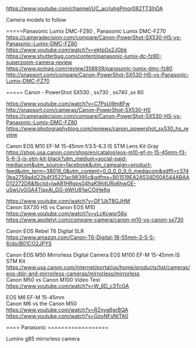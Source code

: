 



https://www.youtube.com/channel/UC_acrluhgPmor082TT3lhDA      


Camera  models to follow    

=====Panasonic Lumix DMC-FZ80  , Panasonic Lumix DMC-FZ70    
https://cameradecision.com/compare/Canon-PowerShot-SX530-HS-vs-Panasonic-Lumix-DMC-FZ80    
https://www.youtube.com/watch?v=ektpGs2JGbk    
https://www.shutterbug.com/content/panasonic-lumix-dc-fz80-superzoom-camera-review    
https://www.pcmag.com/review/358939/panasonic-lumix-dmc-fz80   
http://snapsort.com/compare/Canon-PowerShot-SX530-HS-vs-Panasonic-Lumix-DMC-FZ70    
    
     
===== Canon - PowerShot SX530 , sx730 , sx740  ,sx 60     
     
    
https://www.youtube.com/watch?v=C7PsUj9m8Fw     
http://snapsort.com/cameras/Canon-PowerShot-SX530-HS   
https://cameradecision.com/compare/Canon-PowerShot-SX530-HS-vs-Panasonic-Lumix-DMC-FZ80     
https://www.photographyblog.com/reviews/canon_powershot_sx530_hs_review    


Canon EOS M10 EF-M 15-45mm f/3.5-6.3 IS STM Lens Kit Gray     
https://shop.usa.canon.com/shop/en/catalog/eos-m10-ef-m-15-45mm-f3-5-6-3-is-stm-kit-black?utm_medium=social-paid-mediacom&utm_source=facebook&utm_campaign=product-feed&utm_term=38019_0&utm_content=0_0_0_0_0_0_mediacom&gdffi=c3740ba2759a4d22b4f35221ac98395c&gdfms=B01519EA2A534D50A544ABAAD12272D6&fbclid=IwAR1HRgps04haK9hjtURx6hwGE-uSwUvGGA4TlqxAl_GG-bWrU81wCOiHe6g    

https://www.youtube.com/watch?v=DF1JkTBGJHM    
Canon SX730 HS vs Canon EOS M10  
https://www.youtube.com/watch?v=yLcKcwqr56o     
https://www.apotelyt.com/compare-camera/canon-m10-vs-canon-sx730      
      
Canon EOS Rebel T6 Digital SLR     
https://www.amazon.com/Canon-T6-Digital-18-55mm-3-5-5-6/dp/B01CO2JPYS     
     

Canon EOS M50 Mirrorless Digital Camera 
EOS M100 EF-M 15-45mm IS STM Kit
https://www.usa.canon.com/internet/portal/us/home/products/list/cameras/eos-dslr-and-mirrorless-cameras/mirrorless/mirrorless    
Canon M50 vs Canon M100 Video Test       
https://www.youtube.com/watch?v=W_6D_c3TcGA     

EOS M6 EF-M 15-45mm      
 Canon M6 vs  the Canon M50    
https://www.youtube.com/watch?v=RZnya6grBQA     
https://www.youtube.com/watch?v=GzoNFsNtTA0     
     
       
       
==== Panasonic ==================

Luminx g85  mirrorless camera 

    
     
     
     
     

